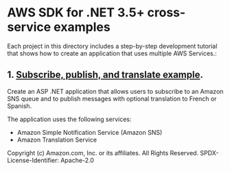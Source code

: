 # AWS SDK for .NET 3.5+ cross-service examples

Each project in this directory includes a step-by-step development tutorial
that shows how to create an application that uses multiple AWS Services.:

## 1. [Subscribe, publish, and translate example]().

Create an ASP .NET application that allows users to subscribe to an Amazon SNS
queue and to publish messages with optional translation to French or Spanish.

The application uses the following services:

  - Amazon Simple Notification Service (Amazon SNS)
  - Amazon Translation Service

Copyright (c) Amazon.com, Inc. or its affiliates. All Rights Reserved. SPDX-License-Identifier: Apache-2.0